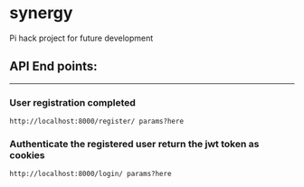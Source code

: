 # synergy
Pi hack project for future development



## API End points:
_____

### User registration completed
```
http://localhost:8000/register/ params?here
```
### Authenticate the registered user return the jwt token as cookies
```
http://localhost:8000/login/ params?here
```
